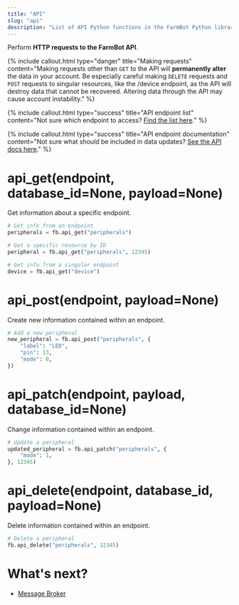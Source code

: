 ```yaml
---
title: "API"
slug: "api"
description: "List of API Python functions in the FarmBot Python library"
---
```


Perform **HTTP requests to the FarmBot API**.

{%
include callout.html
type="danger"
title="Making requests"
content="Making requests other than `GET` to the API will **permanently alter** the data in your account. Be especially careful making `DELETE` requests and `POST` requests to singular resources, like the /device endpoint, as the API will destroy data that cannot be recovered. Altering data through the API may cause account instability."
%}

{%
include callout.html
type="success"
title="API endpoint list"
content="Not sure which endpoint to access? [Find the list here](../../docs/web-app/rest-api.md#resources)."
%}

{%
include callout.html
type="success"
title="API endpoint documentation"
content="Not sure what should be included in data updates? [See the API docs here](../../docs/web-app/api-docs.md)."
%}

# api_get(endpoint, database_id=None, payload=None)

Get information about a specific endpoint.

```python
# Get info from an endpoint
peripherals = fb.api_get("peripherals")
```

```python
# Get a specific resource by ID
peripheral = fb.api_get("peripherals", 12345)
```

```python
# Get info from a singular endpoint
device = fb.api_get("device")
```

# api_post(endpoint, payload=None)

Create new information contained within an endpoint.

```python
# Add a new peripheral
new_peripheral = fb.api_post("peripherals", {
    "label": "LED",
    "pin": 13,
    "mode": 0,
})
```

# api_patch(endpoint, payload, database_id=None)

Change information contained within an endpoint.

```python
# Update a peripheral
updated_peripheral = fb.api_patch("peripherals", {
    "mode": 1,
}, 12345)
```

# api_delete(endpoint, database_id, payload=None)

Delete information contained within an endpoint.

```python
# Delete a peripheral
fb.api_delete("peripherals", 12345)
```

# What's next?

 * [Message Broker](./message-broker.md)

